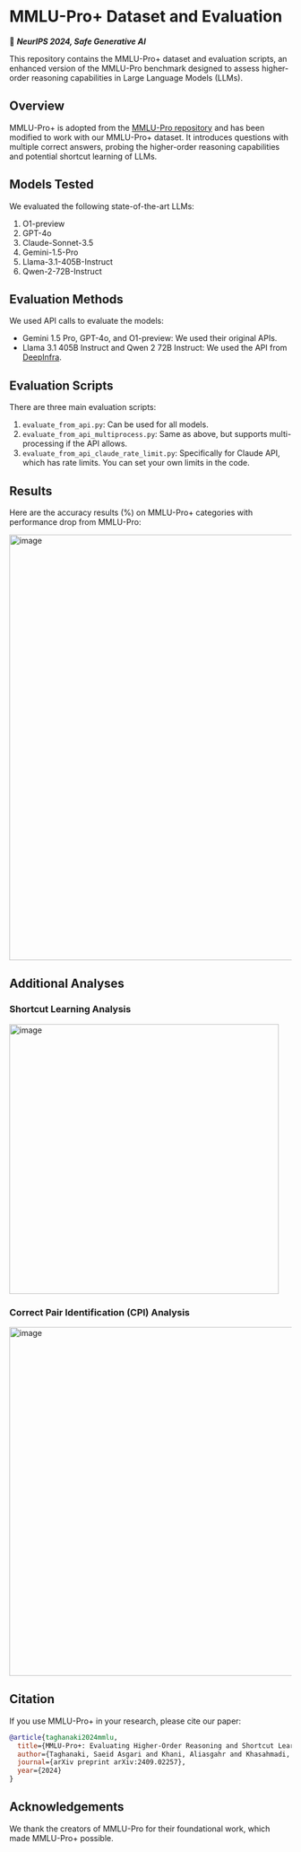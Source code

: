 # MMLU-Pro+ Dataset and Evaluation 
🔵 **_NeurIPS 2024, Safe Generative AI_** 



This repository contains the MMLU-Pro+ dataset and evaluation scripts, an enhanced version of the MMLU-Pro benchmark designed to assess higher-order reasoning capabilities in Large Language Models (LLMs).

## Overview

MMLU-Pro+ is adopted from the [MMLU-Pro repository](https://github.com/TIGER-AI-Lab/MMLU-Pro) and has been modified to work with our MMLU-Pro+ dataset. It introduces questions with multiple correct answers, probing the higher-order reasoning capabilities and potential shortcut learning of LLMs.

## Models Tested

We evaluated the following state-of-the-art LLMs:

1. O1-preview
2. GPT-4o
3. Claude-Sonnet-3.5
4. Gemini-1.5-Pro
5. Llama-3.1-405B-Instruct
6. Qwen-2-72B-Instruct

## Evaluation Methods

We used API calls to evaluate the models:

- Gemini 1.5 Pro, GPT-4o, and O1-preview: We used their original APIs.
- Llama 3.1 405B Instruct and Qwen 2 72B Instruct: We used the API from [DeepInfra](https://deepinfra.com/).

## Evaluation Scripts

There are three main evaluation scripts:

1. `evaluate_from_api.py`: Can be used for all models.
2. `evaluate_from_api_multiprocess.py`: Same as above, but supports multi-processing if the API allows.
3. `evaluate_from_api_claude_rate_limit.py`: Specifically for Claude API, which has rate limits. You can set your own limits in the code.

## Results

Here are the accuracy results (%) on MMLU-Pro+ categories with performance drop from MMLU-Pro:

<img width="759" alt="image" src="https://github.com/user-attachments/assets/889b7705-3ddd-4fea-86eb-dedf492075c3">


## Additional Analyses

### Shortcut Learning Analysis

<img width="481" alt="image" src="https://github.com/user-attachments/assets/a730681f-c68c-4122-ba70-3db47daf724d">


### Correct Pair Identification (CPI) Analysis

<img width="622" alt="image" src="https://github.com/user-attachments/assets/93638947-974d-4a90-9d84-eb991ae626fc">



## Citation

If you use MMLU-Pro+ in your research, please cite our paper:

```bibtex
@article{taghanaki2024mmlu,
  title={MMLU-Pro+: Evaluating Higher-Order Reasoning and Shortcut Learning in LLMs},
  author={Taghanaki, Saeid Asgari and Khani, Aliasgahr and Khasahmadi, Amir},
  journal={arXiv preprint arXiv:2409.02257},
  year={2024}
}
```


## Acknowledgements

We thank the creators of MMLU-Pro for their foundational work, which made MMLU-Pro+ possible.
